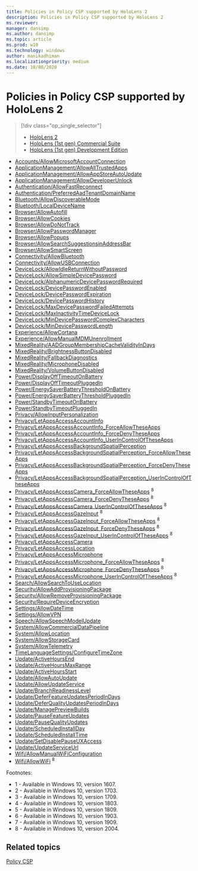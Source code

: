 ```yaml
---
title: Policies in Policy CSP supported by HoloLens 2
description: Policies in Policy CSP supported by HoloLens 2
ms.reviewer: 
manager: dansimp
ms.author: dansimp
ms.topic: article
ms.prod: w10
ms.technology: windows
author: manikadhiman
ms.localizationpriority: medium
ms.date: 10/08/2020
---
```


# Policies in Policy CSP supported by HoloLens 2

> [!div class="op_single_selector"]
>
> - [HoloLens 2](policy-csps-supported-by-hololens2.md)
> - [HoloLens (1st gen) Commercial Suite](policy-csps-supported-by-hololens-1st-gen-commercial-suite.md)
> - [HoloLens (1st gen) Development Edition](policy-csps-supported-by-hololens-1st-gen-development-edition.md)
>

- [Accounts/AllowMicrosoftAccountConnection](policy-csp-accounts.md#accounts-allowmicrosoftaccountconnection)
- [ApplicationManagement/AllowAllTrustedApps](policy-csp-applicationmanagement.md#applicationmanagement-allowalltrustedapps)
- [ApplicationManagement/AllowAppStoreAutoUpdate](policy-csp-applicationmanagement.md#applicationmanagement-allowappstoreautoupdate)
- [ApplicationManagement/AllowDeveloperUnlock](policy-csp-applicationmanagement.md#applicationmanagement-allowdeveloperunlock)
- [Authentication/AllowFastReconnect](policy-csp-authentication.md#authentication-allowfastreconnect)
- [Authentication/PreferredAadTenantDomainName](policy-csp-authentication.md#authentication-preferredaadtenantdomainname)
- [Bluetooth/AllowDiscoverableMode](policy-csp-bluetooth.md#bluetooth-allowdiscoverablemode)
- [Bluetooth/LocalDeviceName](policy-csp-bluetooth.md#bluetooth-localdevicename)
- [Browser/AllowAutofill](policy-csp-browser.md#browser-allowautofill)
- [Browser/AllowCookies](policy-csp-browser.md#browser-allowcookies)
- [Browser/AllowDoNotTrack](policy-csp-browser.md#browser-allowdonottrack)
- [Browser/AllowPasswordManager](policy-csp-browser.md#browser-allowpasswordmanager)
- [Browser/AllowPopups](policy-csp-browser.md#browser-allowpopups)
- [Browser/AllowSearchSuggestionsinAddressBar](policy-csp-browser.md#browser-allowsearchsuggestionsinaddressbar)
- [Browser/AllowSmartScreen](policy-csp-browser.md#browser-allowsmartscreen)
- [Connectivity/AllowBluetooth](policy-csp-connectivity.md#connectivity-allowbluetooth)
- [Connectivity/AllowUSBConnection](policy-csp-connectivity.md#connectivity-allowusbconnection)
- [DeviceLock/AllowIdleReturnWithoutPassword](policy-csp-devicelock.md#devicelock-allowidlereturnwithoutpassword)
- [DeviceLock/AllowSimpleDevicePassword](policy-csp-devicelock.md#devicelock-allowsimpledevicepassword)
- [DeviceLock/AlphanumericDevicePasswordRequired](policy-csp-devicelock.md#devicelock-alphanumericdevicepasswordrequired)
- [DeviceLock/DevicePasswordEnabled](policy-csp-devicelock.md#devicelock-devicepasswordenabled)
- [DeviceLock/DevicePasswordExpiration](policy-csp-devicelock.md#devicelock-devicepasswordexpiration)
- [DeviceLock/DevicePasswordHistory](policy-csp-devicelock.md#devicelock-devicepasswordhistory)
- [DeviceLock/MaxDevicePasswordFailedAttempts](policy-csp-devicelock.md#devicelock-maxdevicepasswordfailedattempts)
- [DeviceLock/MaxInactivityTimeDeviceLock](policy-csp-devicelock.md#devicelock-maxinactivitytimedevicelock)
- [DeviceLock/MinDevicePasswordComplexCharacters](policy-csp-devicelock.md#devicelock-mindevicepasswordcomplexcharacters)
- [DeviceLock/MinDevicePasswordLength](policy-csp-devicelock.md#devicelock-mindevicepasswordlength)
- [Experience/AllowCortana](policy-csp-experience.md#experience-allowcortana)
- [Experience/AllowManualMDMUnenrollment](policy-csp-experience.md#experience-allowmanualmdmunenrollment)
- [MixedReality/AADGroupMembershipCacheValidityInDays](./policy-csp-mixedreality.md#mixedreality-aadgroupmembershipcachevalidityindays)
- [MixedReality/BrightnessButtonDisabled](./policy-csp-mixedreality.md#mixedreality-brightnessbuttondisabled)
- [MixedReality/FallbackDiagnostics](./policy-csp-mixedreality.md#mixedreality-fallbackdiagnostics)
- [MixedReality/MicrophoneDisabled](./policy-csp-mixedreality.md#mixedreality-microphonedisabled)
- [MixedReality/VolumeButtonDisabled](./policy-csp-mixedreality.md#mixedreality-volumebuttondisabled)
- [Power/DisplayOffTimeoutOnBattery](./policy-csp-power.md#power-displayofftimeoutonbattery)
- [Power/DisplayOffTimeoutPluggedIn](./policy-csp-power.md#power-displayofftimeoutpluggedin)
- [Power/EnergySaverBatteryThresholdOnBattery](./policy-csp-power.md#power-energysaverbatterythresholdonbattery)
- [Power/EnergySaverBatteryThresholdPluggedIn](./policy-csp-power.md#power-energysaverbatterythresholdpluggedin)
- [Power/StandbyTimeoutOnBattery](./policy-csp-power.md#power-standbytimeoutonbattery)
- [Power/StandbyTimeoutPluggedIn](./policy-csp-power.md#power-standbytimeoutpluggedin)
- [Privacy/AllowInputPersonalization](policy-csp-privacy.md#privacy-allowinputpersonalization)
- [Privacy/LetAppsAccessAccountInfo](policy-csp-privacy.md#privacy-letappsaccessaccountinfo)
- [Privacy/LetAppsAccessAccountInfo_ForceAllowTheseApps](policy-csp-privacy.md#privacy-letappsaccessaccountinfo-forceallowtheseapps)
- [Privacy/LetAppsAccessAccountInfo_ForceDenyTheseApps](policy-csp-privacy.md#privacy-letappsaccessaccountinfo-forcedenytheseapps)
- [Privacy/LetAppsAccessAccountInfo_UserInControlOfTheseApps](policy-csp-privacy.md#privacy-letappsaccessaccountinfo-userincontroloftheseapps)
- [Privacy/LetAppsAccessBackgroundSpatialPerception](policy-csp-privacy.md#privacy-letappsaccessbackgroundspatialperception)
- [Privacy/LetAppsAccessBackgroundSpatialPerception_ForceAllowTheseApps](policy-csp-privacy.md#privacy-letappsaccessbackgroundspatialperception-forceallowtheseapps)
- [Privacy/LetAppsAccessBackgroundSpatialPerception_ForceDenyTheseApps](policy-csp-privacy.md#privacy-letappsaccessbackgroundspatialperception-forcedenytheseapps)
- [Privacy/LetAppsAccessBackgroundSpatialPerception_UserInControlOfTheseApps](policy-csp-privacy.md#privacy-letappsaccessbackgroundspatialperception-userincontroloftheseapps)
- [Privacy/LetAppsAccessCamera_ForceAllowTheseApps](policy-csp-privacy.md#privacy-letappsaccesscamera-forceallowtheseapps) <sup>8</sup>
- [Privacy/LetAppsAccessCamera_ForceDenyTheseApps](policy-csp-privacy.md#privacy-letappsaccesscamera-forcedenytheseapps) <sup>8</sup>
- [Privacy/LetAppsAccessCamera_UserInControlOfTheseApps](policy-csp-privacy.md#privacy-letappsaccesscamera-userincontroloftheseapps) <sup>8</sup>
- [Privacy/LetAppsAccessGazeInput](policy-csp-privacy.md#privacy-letappsaccessgazeinput) <sup>8</sup>
- [Privacy/LetAppsAccessGazeInput_ForceAllowTheseApps](policy-csp-privacy.md#privacy-letappsaccessgazeinput-forceallowtheseapps) <sup>8</sup>
- [Privacy/LetAppsAccessGazeInput_ForceDenyTheseApps](policy-csp-privacy.md#privacy-letappsaccessgazeinput-forcedenytheseapps) <sup>8</sup>
- [Privacy/LetAppsAccessGazeInput_UserInControlOfTheseApps](policy-csp-privacy.md#privacy-letappsaccessgazeinput-userincontroloftheseapps) <sup>8</sup>
- [Privacy/LetAppsAccessCamera](policy-csp-privacy.md#privacy-letappsaccesscamera)
- [Privacy/LetAppsAccessLocation](policy-csp-privacy.md#privacy-letappsaccesslocation)
- [Privacy/LetAppsAccessMicrophone](policy-csp-privacy.md#privacy-letappsaccessmicrophone)
- [Privacy/LetAppsAccessMicrophone_ForceAllowTheseApps](policy-csp-privacy.md#privacy-letappsaccessmicrophone-forceallowtheseapps) <sup>8</sup>
- [Privacy/LetAppsAccessMicrophone_ForceDenyTheseApps](policy-csp-privacy.md#privacy-letappsaccessmicrophone-forcedenytheseapps) <sup>8</sup>
- [Privacy/LetAppsAccessMicrophone_UserInControlOfTheseApps](policy-csp-privacy.md#privacy-letappsaccessmicrophone-userincontroloftheseapps) <sup>8</sup>
- [Search/AllowSearchToUseLocation](policy-csp-search.md#search-allowsearchtouselocation)
- [Security/AllowAddProvisioningPackage](policy-csp-security.md#security-allowaddprovisioningpackage)
- [Security/AllowRemoveProvisioningPackage](policy-csp-security.md#security-allowremoveprovisioningpackage)
- [Security/RequireDeviceEncryption](policy-csp-security.md#security-requiredeviceencryption)
- [Settings/AllowDateTime](policy-csp-settings.md#settings-allowdatetime)
- [Settings/AllowVPN](policy-csp-settings.md#settings-allowvpn)
- [Speech/AllowSpeechModelUpdate](policy-csp-speech.md#speech-allowspeechmodelupdate)
- [System/AllowCommercialDataPipeline](policy-csp-system.md#system-allowcommercialdatapipeline)
- [System/AllowLocation](policy-csp-system.md#system-allowlocation)
- [System/AllowStorageCard](policy-csp-system.md#system-allowstoragecard)
- [System/AllowTelemetry](policy-csp-system.md#system-allowtelemetry)
- [TimeLanguageSettings/ConfigureTimeZone](./policy-csp-timelanguagesettings.md#timelanguagesettings-configuretimezone)
- [Update/ActiveHoursEnd](./policy-csp-update.md#update-activehoursend)
- [Update/ActiveHoursMaxRange](./policy-csp-update.md#update-activehoursmaxrange)
- [Update/ActiveHoursStart](./policy-csp-update.md#update-activehoursstart)
- [Update/AllowAutoUpdate](policy-csp-update.md#update-allowautoupdate)
- [Update/AllowUpdateService](policy-csp-update.md#update-allowupdateservice)
- [Update/BranchReadinessLevel](policy-csp-update.md#update-branchreadinesslevel)
- [Update/DeferFeatureUpdatesPeriodInDays](policy-csp-update.md#update-deferfeatureupdatesperiodindays)
- [Update/DeferQualityUpdatesPeriodInDays](policy-csp-update.md#update-deferqualityupdatesperiodindays)
- [Update/ManagePreviewBuilds](policy-csp-update.md#update-managepreviewbuilds)
- [Update/PauseFeatureUpdates](policy-csp-update.md#update-pausefeatureupdates)
- [Update/PauseQualityUpdates](policy-csp-update.md#update-pausequalityupdates)
- [Update/ScheduledInstallDay](policy-csp-update.md#update-scheduledinstallday)
- [Update/ScheduledInstallTime](policy-csp-update.md#update-scheduledinstalltime)
- [Update/SetDisablePauseUXAccess](policy-csp-update.md#update-setdisablepauseuxaccess)
- [Update/UpdateServiceUrl](policy-csp-update.md#update-updateserviceurl)
- [Wifi/AllowManualWiFiConfiguration](policy-csp-wifi.md#wifi-allowmanualwificonfiguration)
- [Wifi/AllowWiFi](policy-csp-wifi.md#wifi-allowwifi) <sup>8</sup>

Footnotes:

- 1 - Available in Windows 10, version 1607.
- 2 - Available in Windows 10, version 1703.
- 3 - Available in Windows 10, version 1709.
- 4 - Available in Windows 10, version 1803.
- 5 - Available in Windows 10, version 1809.
- 6 - Available in Windows 10, version 1903.
- 7 - Available in Windows 10, version 1909.
- 8 - Available in Windows 10, version 2004.

## Related topics

[Policy CSP](policy-configuration-service-provider.md)
